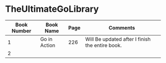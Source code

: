 # TheUltimateGoLibrary

Book Number | Book Name | Page | Comments |
| ------- | --- | --- | --- |
1 | Go in Action | 226 | Will Be updated after I finish the entire book. |
2 |  |  |  |  |
